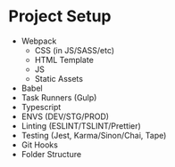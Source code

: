 # Project Setup

- Webpack
    - CSS (in JS/SASS/etc)
    - HTML Template
    - JS
    - Static Assets
- Babel
- Task Runners (Gulp)
- Typescript
- ENVS (DEV/STG/PROD)
- Linting (ESLINT/TSLINT/Prettier)
- Testing (Jest, Karma/Sinon/Chai, Tape)
- Git Hooks
- Folder Structure